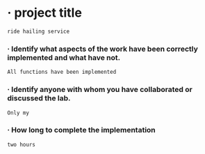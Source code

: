 # · project title
```
ride hailing service
```

###  ·  Identify what aspects of the work have been correctly implemented and what have not.
```
All functions have been implemented
```


### · Identify anyone with whom you have collaborated or discussed the lab.
```
Only my
```

### · How long to complete the implementation
```
two hours
```
